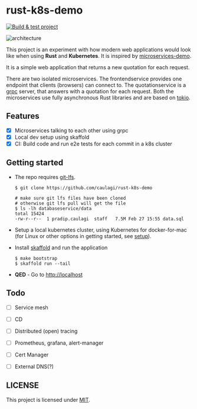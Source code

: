 # rust-k8s-demo

[![Build & test project](https://github.com/caulagi/rust-k8s-demo/actions/workflows/ci.yml/badge.svg)](https://github.com/caulagi/rust-k8s-demo/actions/workflows/ci.yml)

![architecture][architecture]

This project is an experiment with how modern web applications would look like
when using **Rust** and **Kubernetes**. It is inspired by [microservices-demo][demo].

It is a simple web application that returns a new quotation for each request.

There are two isolated microservices. The frontendservice provides one endpoint
that clients (browsers) can connect to. The quotationservice is a [grpc](https://grpc.io/) server,
that answers with a quotation for each request. Both the microservices
use fully asynchronous Rust libraries and are based on [tokio](https://tokio.rs/).


## Features

- [x] Microservices talking to each other using grpc
- [x] Local dev setup using skaffold
- [x] CI: Build code and run e2e tests for each commit in a k8s cluster

## Getting started

* The repo requires [git-lfs][git-lfs].

    ```shell
    $ git clone https://github.com/caulagi/rust-k8s-demo

    # make sure git lfs files have been cloned
    # otherwise git lfs pull will get the file
    $ ls -lh databaseservice/data
    total 15424
    -rw-r--r--  1 pradip.caulagi  staff   7.5M Feb 27 15:55 data.sql
    ```

* Setup a local kubernetes cluster, using Kubernetes for docker-for-mac
(for Linux or other options in getting started, see [setup](./docs/setup.md)).

* Install [skaffold](https://skaffold.dev/) and run the application

    ```shell
    $ make bootstrap
    $ skaffold run --tail
    ```

* **QED** - Go to [http://localhost](http://localhost)


## Todo

- [ ] Service mesh
- [ ] CD
- [ ] Distributed (open) tracing
- [ ] Prometheus, grafana, alert-manager
- [ ] Cert Manager
- [ ] External DNS(?)


## LICENSE

This project is licensed under [MIT](LICENSE).

[demo]: https://github.com/GoogleCloudPlatform/microservices-demo
[architecture]: https://user-images.githubusercontent.com/222507/96347681-a510fe00-10a3-11eb-8ed7-183c460b5def.png
[git-lfs]: https://git-lfs.github.com
